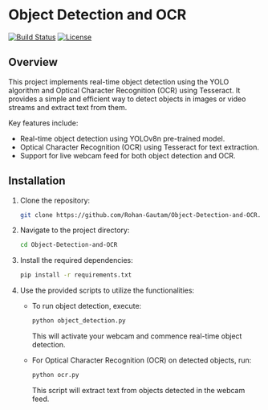 # Object Detection and OCR

[![Build Status](https://img.shields.io/badge/build-passing-brightgreen)](https://github.com/Rohan-Gautam/Object-Detection-and-OCR/actions)
[![License](https://img.shields.io/badge/license-MIT-blue)](https://github.com/Rohan-Gautam/Object-Detection-and-OCR/blob/main/LICENSE)

## Overview

This project implements real-time object detection using the YOLO algorithm and Optical Character Recognition (OCR) using Tesseract. It provides a simple and efficient way to detect objects in images or video streams and extract text from them.

Key features include:

- Real-time object detection using YOLOv8n pre-trained model.
- Optical Character Recognition (OCR) using Tesseract for text extraction.
- Support for live webcam feed for both object detection and OCR.

## Installation

1. Clone the repository:

   ```bash
   git clone https://github.com/Rohan-Gautam/Object-Detection-and-OCR.git

2. Navigate to the project directory:

   ```bash
   cd Object-Detection-and-OCR

3. Install the required dependencies:

   ```bash
   pip install -r requirements.txt

4. Use the provided scripts to utilize the functionalities:

   - To run object detection, execute:

     ```bash
     python object_detection.py
     ```

     This will activate your webcam and commence real-time object detection.

   - For Optical Character Recognition (OCR) on detected objects, run:

     ```bash
     python ocr.py
     ```

     This script will extract text from objects detected in the webcam feed.



